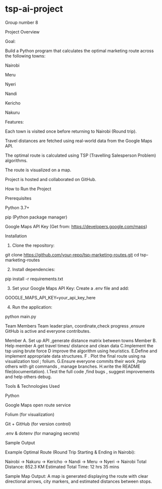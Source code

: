 # tsp-ai-project
Group number 8

Project Overview

Goal:

Build a Python program that calculates the optimal marketing route across the following towns:

Nairobi

Meru

Nyeri

Nandi

Kericho

Nakuru


Features:

Each town is visited once before returning to Nairobi (Round trip).

Travel distances are fetched using real-world data from the Google Maps API.

The optimal route is calculated using TSP (Travelling Salesperson Problem) algorithms.

The route is visualized on a map.

Project is hosted and collaborated on GitHub.




 How to Run the Project

Prerequisites

Python 3.7+

pip (Python package manager)

Google Maps API Key (Get from: https://developers.google.com/maps)


 Installation

1. Clone the repository:

git clone https://github.com/your-repo/tsp-marketing-routes.git
cd tsp-marketing-routes


2. Install dependencies:

pip install -r requirements.txt


3. Set your Google Maps API Key:
Create a .env file and add:

GOOGLE_MAPS_API_KEY=your_api_key_here


4. Run the application:

python main.py





 Team Members
Team leader:plan, coordinate,check progress ,ensure GitHub is active and everyone contributes.

Member A. Set up API ,generate distance matrix between towns 
Member B. Help member A get travel times/ distance and clean data
C.Implement the tsp using brute force 
D improve the algorithm using heuristics.
E.Define and implement appropriate data structures.
F . Plot the final route using na visualization tool ; folium.
G.Ensure everyone commits their work ,help others with git commands , manage branches.
H.write the README file(documentation).
I.Test the full code ,find bugs , suggest improvements and help others debug.

 Tools & Technologies Used

Python

Google Maps open route service 

Folium (for visualization)

Git + GitHub (for version control)

.env & dotenv (for managing secrets)




Sample Output

Example Optimal Route (Round Trip Starting & Ending in Nairobi):

Nairobi → Nakuru → Kericho → Nandi → Meru → Nyeri → Nairobi
Total Distance: 852.3 KM
Estimated Total Time: 12 hrs 35 mins

Sample Map Output:
 A map is generated displaying the route with clear directional arrows, city markers, and estimated distances between stops.
